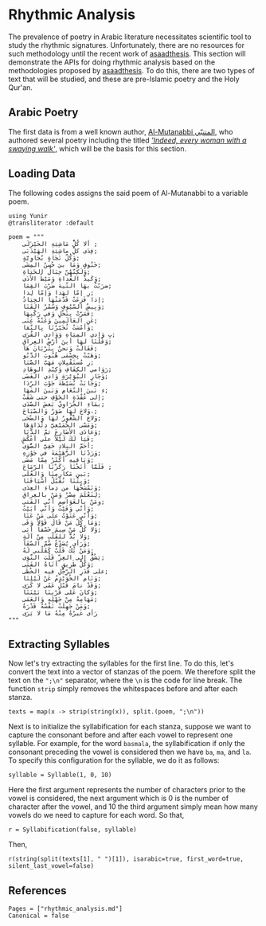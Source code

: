Rhythmic Analysis
=============
The prevalence of poetry in Arabic literature necessitates scientific tool to study the rhythmic signatures. Unfortunately, there are no resources for such methodology until the recent work of [asaadthesis](@citet). This section will demonstrate the APIs for doing rhythmic analysis based on the methodologies proposed by [asaadthesis](@citet). To do this, there are two types of text that will be studied, and these are pre-Islamic poetry and the Holy Qur'an.

## Arabic Poetry
The first data is from a well known author, [Al-Mutanabbi المتنبّي](https://en.wikipedia.org/wiki/Al-Mutanabbi), who authored several poetry including the titled [*'Indeed, every woman with a swaying walk'*](https://www.youtube.com/watch?v=9c1IrQwfYFM), which will be the basis for this section.
## Loading Data
The following codes assigns the said poem of Al-Mutanabbi to a variable poem.
```@example abc
using Yunir
@transliterator :default

poem = """
    ألا كُلُّ مَاشِيَةِ الخَيْزَلَى ;
    فِدَى كلِّ ماشِيَةِ الهَيْذَبَى;
    وَكُلِّ نَجَاةٍ بُجَاوِيَّةٍ;
    خَنُوفٍ وَمَا بيَ حُسنُ المِشَى;
    وَلَكِنّهُنّ حِبَالُ الحَيَاةِ;
    وَكَيدُ العُداةِ وَمَيْطُ الأذَى;
    ضرَبْتُ بهَا التّيهَ ضَرْبَ القِمَا;
    رِ إمّا لهَذا وَإمّا لِذا;
    إذا فَزِعَتْ قَدّمَتْهَا الجِيَادُ;
    وَبِيضُ السّيُوفِ وَسُمْرُ القَنَا;
    فَمَرّتْ بِنَخْلٍ وَفي رَكْبِهَا;
    عَنِ العَالَمِينَ وَعَنْهُ غِنَى;
    وَأمْسَتْ تُخَيّرُنَا بِالنّقا;
    بِ وَادي المِيَاهِ وَوَادي القُرَى;
    وَقُلْنَا لهَا أينَ أرْضُ العِراقِ;
    فَقَالَتْ وَنحنُ بِتُرْبَانَ هَا;
    وَهَبّتْ بِحِسْمَى هُبُوبَ الدَّبُو;
    رِ مُستَقْبِلاتٍ مَهَبَّ الصَّبَا;
    رَوَامي الكِفَافِ وَكِبْدِ الوِهَادِ;
    وَجَارِ البُوَيْرَةِ وَادي الغَضَى;
    وَجَابَتْ بُسَيْطَةَ جَوْبَ الرِّدَا;
    ءِ بَينَ النّعَامِ وَبَينَ المَهَا;
    إلى عُقْدَةِ الجَوْفِ حتى شَفَتْ;
    بمَاءِ الجُرَاوِيّ بَعضَ الصّدَى;
    وَلاحَ لهَا صَوَرٌ وَالصّبَاحَ،;
    وَلاحَ الشَّغُورُ لهَا وَالضّحَى;
    وَمَسّى الجُمَيْعيَّ دِئْدَاؤهَا;
    وَغَادَى الأضَارِعَ ثمّ الدَّنَا;
    فَيَا لَكَ لَيْلاً على أعْكُشٍ;
    أحَمَّ البِلادِ خَفِيَّ الصُّوَى;
    وَرَدْنَا الرُّهَيْمَةَ في جَوْزِهِ;
    وَبَاقيهِ أكْثَرُ مِمّا مَضَى;
    فَلَمّا أنَخْنَا رَكَزْنَا الرّمَاحَ ;
    بَين مَكارِمِنَا وَالعُلَى;
    وَبِتْنَا نُقَبّلُ أسْيَافَنَا;
    وَنَمْسَحُهَا من دِماءِ العِدَى;
    لِتَعْلَمَ مِصْرُ وَمَنْ بالعِراقِ;
    ومَنْ بالعَوَاصِمِ أنّي الفَتى;
    وَأنّي وَفَيْتُ وَأنّي أبَيْتُ;
    وَأنّي عَتَوْتُ على مَنْ عَتَا;
    وَمَا كُلّ مَنْ قَالَ قَوْلاً وَفَى;
    وَلا كُلُّ مَنْ سِيمَ خَسْفاً أبَى;
    وَلا بُدَّ للقَلْبِ مِنْ آلَةٍ;
    وَرَأيٍ يُصَدِّعُ صُمَّ الصّفَا;
    وَمَنْ يَكُ قَلْبٌ كَقَلْبي لَهُ;
    يَشُقُّ إلى العِزِّ قَلْبَ التَّوَى;
    وَكُلُّ طَرِيقٍ أتَاهُ الفَتَى;
    على قَدَرِ الرِّجْلِ فيه الخُطَى;
    وَنَام الخُوَيْدِمُ عَنْ لَيْلِنَا;
    وَقَدْ نامَ قَبْلُ عَمًى لا كَرَى;
    وَكانَ عَلى قُرْبِنَا بَيْنَنَا;
    مَهَامِهُ مِنْ جَهْلِهِ وَالعَمَى;
    وَمَنْ جَهِلَتْ نَفْسُهُ قَدْرَهُ;
    رَأى غَيرُهُ مِنْهُ مَا لا يَرَى
"""
```
## Extracting Syllables
Now let's try extracting the syllables for the first line. To do this, let's convert the text into a vector of stanzas of the poem. We therefore split the text on the `";\n"` separator, where the `\n` is the code for line break. The function `strip` simply removes the whitespaces before and after each stanza.
```@example abc
texts = map(x -> strip(string(x)), split.(poem, ";\n"))
```
Next is to initialize the syllabification for each stanza, suppose we want to capture the consonant before and after each vowel to represent one syllable. For example, for the word `basmala`, the syllabification if only the consonant preceding the vowel is considered then we have `ba`, `ma`, and `la`. To specify this configuration for the syllable, we do it as follows:
```@repl abc
syllable = Syllable(1, 0, 10)
```
Here the first argument represents the number of characters prior to the vowel is considered, the next argument which is 0 is the number of character after the vowel, and 10 the third argument simply mean how many vowels do we need to capture for each word. So that,
```@repl abc
r = Syllabification(false, syllable)
```
Then,
```@repl abc
r(string(split(texts[1], " ")[1]), isarabic=true, first_word=true, silent_last_vowel=false)
```

## References
```@bibliography
Pages = ["rhythmic_analysis.md"]
Canonical = false
```